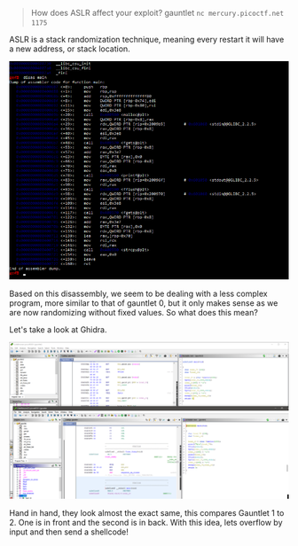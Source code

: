 > How does ASLR affect your exploit? gauntlet `nc mercury.picoctf.net 1175`

ASLR is a stack randomization technique, meaning every restart it will have a new address, or stack location.

![image0](./image0.png)

Based on this disassembly, we seem to be dealing with a less complex program, more similar to that of gauntlet 0, but it only makes sense as we are now randomizing without fixed values. So what does this mean?

Let's take a look at Ghidra. 

![image1](./image1.png)

Hand in hand, they look almost the exact same, this compares Gauntlet 1 to 2. One is in front and the second is in back. With this idea, lets overflow by input and then send a shellcode!